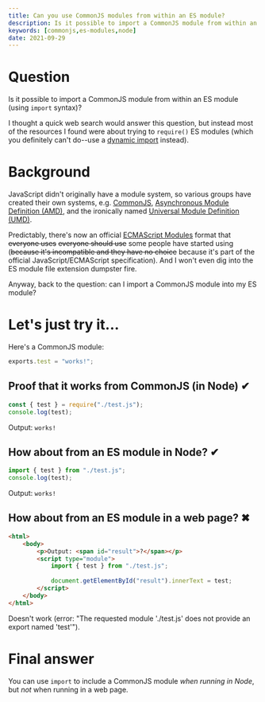 ```yaml
---
title: Can you use CommonJS modules from within an ES module?
description: Is it possible to import a CommonJS module from within an ES module? Only in Node.
keywords: [commonjs,es-modules,node]
date: 2021-09-29
---
```

# Question
Is it possible to import a CommonJS module from within an ES module (using `import` syntax)?

I thought a quick web search would answer this question, but instead most of the resources I found were about trying to `require()` ES modules (which you definitely can't do--use a [dynamic import](https://developer.mozilla.org/en-US/docs/Web/JavaScript/Reference/Statements/import#dynamic_imports) instead).

# Background
JavaScript didn't originally have a module system, so various groups have created their own systems, e.g. [CommonJS](http://www.commonjs.org/), [Asynchronous Module Definition (AMD)](https://github.com/amdjs/amdjs-api), and the ironically named [Universal Module Definition (UMD)](https://github.com/umdjs/umd).

Predictably, there's now an official [ECMAScript Modules](https://tc39.es/ecma262/#sec-modules) format that ~~everyone uses~~ ~~everyone should use~~ some people have started using (~~because it's incompatible and they have no choice~~ because it's part of the official JavaScript/ECMAScript specification). And I won't even dig into the ES module file extension dumpster fire.

Anyway, back to the question: can I import a CommonJS module into my ES module?

# Let's just try it...
Here's a CommonJS module:

```javascript
exports.test = "works!";
```

## Proof that it works from CommonJS (in Node) ✔
```javascript
const { test } = require("./test.js");
console.log(test);
```

Output: `works!`

## How about from an ES module in Node? ✔
```javascript
import { test } from "./test.js";
console.log(test);
```

Output: `works!`

## How about from an ES module in a web page? ✖
```html
<html>
    <body>
        <p>Output: <span id="result">?</span></p>
        <script type="module">
            import { test } from "./test.js";
            
            document.getElementById("result").innerText = test;
        </script>
    </body>
</html>
```

Doesn't work (error: "The requested module './test.js' does not provide an export named 'test'").

# Final answer
You can use `import` to include a CommonJS module *when running in Node*, but *not* when running in a web page.